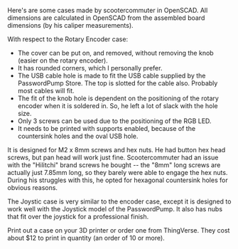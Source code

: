 Here's are some cases made by scootercommuter in OpenSCAD.  All dimensions are calculated in OpenSCAD from the assembled board dimensions (by his caliper measurements). 

With respect to the Rotary Encoder case:
* The cover can be put on, and removed, without removing the knob (easier on the rotary encoder).
* It has rounded corners, which I personally prefer.
* The USB cable hole is made to fit the USB cable supplied by the PasswordPump Store.  The top is slotted for the cable also.  Probably most cables will fit.
* The fit of the knob hole is dependent on the positioning of the rotary encoder when it is soldered in.  So, he left a lot of slack with the hole size.
* Only 3 screws can be used due to the positioning of the RGB LED.
* It needs to be printed with supports enabled, because of the countersink holes and the oval USB hole.

It is designed for M2 x 8mm screws and hex nuts.  He had button hex head screws, but pan head will work just fine.  Scootercommuter had an issue with the "Hilitchi" brand screws he bought -- the "8mm" long screws are actually just 7.85mm long, so they barely were able to engage the hex nuts.  During his struggles with this, he opted for hexagonal countersink holes for obvious reasons.

The Joystic case is very similar to the encoder case, except it is designed to work well with the Joystick model of the PasswordPump.  It also has nubs that fit over the joystick for a professional finish.  

Print out a case on your 3D printer or order one from ThingVerse.  They cost about $12 to print in quantity (an order of 10 or more).
